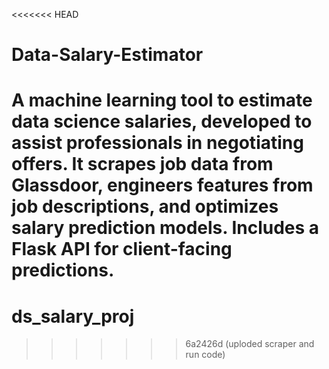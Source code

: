 <<<<<<< HEAD
# Data-Salary-Estimator
A machine learning tool to estimate data science salaries, developed to assist professionals in negotiating offers. It scrapes job data from Glassdoor, engineers features from job descriptions, and optimizes salary prediction models. Includes a Flask API for client-facing predictions.
=======
# ds_salary_proj
>>>>>>> 6a2426d (uploded scraper and run code)
